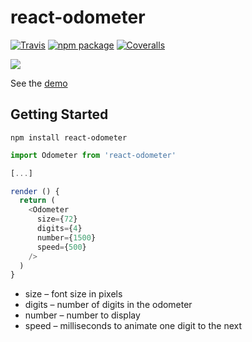 # react-odometer

[![Travis][build-badge]][build]
[![npm package][npm-badge]][npm]
[![Coveralls][coveralls-badge]][coveralls]


[build-badge]: https://img.shields.io/travis/dearfrankg/react-odometer/master.png?style=flat-square
[build]: https://travis-ci.org/dearfrankg/react-odometer


[npm-badge]: https://img.shields.io/npm/v/npm-package.png?style=flat-square
[npm]: https://www.npmjs.org/package/npm-package

[coveralls-badge]: https://img.shields.io/coveralls/dearfrankg/react-odometer/master.png?style=flat-square
[coveralls]: https://coveralls.io/github/dearfrankg/react-odometer



![](http://g.recordit.co/k4Fj8o9JIC.gif)

See the [demo](http://diligent-tendency.surge.sh/)



## Getting Started

```
npm install react-odometer
```

```javascript
import Odometer from 'react-odometer'

[...]

render () {
  return (
    <Odometer
      size={72}
      digits={4}
      number={1500}
      speed={500}
    />
  )
}
```

- size – font size in pixels
- digits – number of digits in the odometer
- number – number to display
- speed – milliseconds to animate one digit to the next
